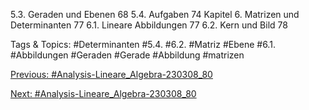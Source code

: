 5.3. Geraden und Ebenen 68
5.4. Aufgaben 74
Kapitel 6. Matrizen und Determinanten 77
6.1. Lineare Abbildungen 77
6.2. Kern und Bild 78

   Tags & Topics:
   #Determinanten
   #5.4.
   #6.2.
   #Matriz
   #Ebene
   #6.1.
   #Abbildungen
   #Geraden
   #Gerade
   #Abbildung
   #matrizen

[Previous: #Analysis-Lineare_Algebra-230308_80](Analysis-Lineare_Algebra-230308_80.md)

[Next: #Analysis-Lineare_Algebra-230308_80](Analysis-Lineare_Algebra-230308_80.md)
